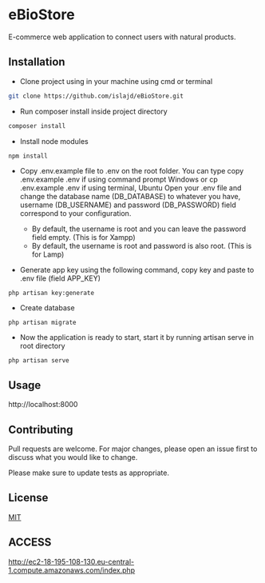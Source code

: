 # eBioStore
E-commerce web application to connect users with natural products.

## Installation

* Clone project using in your machine using cmd or terminal

```bash
git clone https://github.com/islajd/eBioStore.git
```

* Run composer install inside project directory
```bash
composer install
```

* Install node modules
```bash
npm install
```


* Copy .env.example file to .env on the root folder. You can type copy .env.example .env if using command prompt Windows or cp .env.example .env if using terminal, Ubuntu
Open your .env file and change the database name (DB_DATABASE) to whatever you have, username (DB_USERNAME) and password (DB_PASSWORD) field correspond to your configuration.
  * By default, the username is root and you can leave the password field empty. (This is for Xampp)
  * By default, the username is root and password is also root. (This is for Lamp)
  
* Generate app key using the following command, copy key and paste to .env file (field APP_KEY)
```$xslt
php artisan key:generate
```

* Create database

```$xslt
php artisan migrate
```

* Now the application is ready to start, start it by running artisan serve in root directory
```$xslt
php artisan serve
```

## Usage

http://localhost:8000

## Contributing
Pull requests are welcome. For major changes, please open an issue first to discuss what you would like to change.

Please make sure to update tests as appropriate.

## License
[MIT](LICENSE)

## ACCESS
http://ec2-18-195-108-130.eu-central-1.compute.amazonaws.com/index.php
